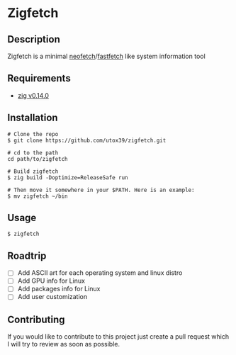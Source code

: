 # Zigfetch

## Description

Zigfetch is a minimal [neofetch](https://github.com/dylanaraps/neofetch)/[fastfetch](https://github.com/fastfetch-cli/fastfetch) like system information tool

## Requirements

- [zig v0.14.0](https://ziglang.org/)

## Installation

```console
# Clone the repo
$ git clone https://github.com/utox39/zigfetch.git

# cd to the path
cd path/to/zigfetch

# Build zigfetch
$ zig build -Doptimize=ReleaseSafe run

# Then move it somewhere in your $PATH. Here is an example:
$ mv zigfetch ~/bin
```

## Usage

```console
$ zigfetch
```

## Roadtrip

- [ ] Add ASCII art for each operating system and linux distro
- [ ] Add GPU info for Linux
- [ ] Add packages info for Linux
- [ ] Add user customization

## Contributing
If you would like to contribute to this project just create a pull request which I will try to review as soon as possible.
